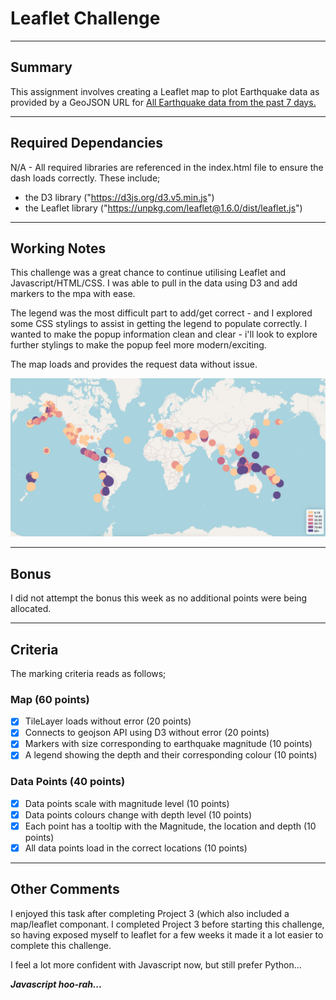 # Leaflet Challenge

---

## Summary

This assignment involves creating a Leaflet map to plot Earthquake data as provided by a GeoJSON URL for [All Earthquake data from the past 7 days.](https://earthquake.usgs.gov/earthquakes/feed/v1.0/summary/all_week.geojson)

---

## Required Dependancies

N/A - All required libraries are referenced in the index.html file to ensure the dash loads correctly. These include;

  - the D3 library  ("https://d3js.org/d3.v5.min.js")
  - the Leaflet library ("https://unpkg.com/leaflet@1.6.0/dist/leaflet.js")

---

## Working Notes

This challenge was a great chance to continue utilising Leaflet and Javascript/HTML/CSS. I was able to pull in the data using D3 and add markers to the mpa with ease.

The legend was the most difficult part to add/get correct - and I explored some CSS stylings to assist in getting the legend to populate correctly. I wanted to make the popup information clean and clear - i'll look to explore further stylings to make the popup feel more modern/exciting.

The map loads and provides the request data without issue.

![Earthquake Map Data](Images/Earthquake_Map.png)

---

## Bonus

I did not attempt the bonus this week as no additional points were being allocated.

---

## Criteria

The marking criteria reads as follows;
### Map (60 points)
- [x] TileLayer loads without error (20 points)
- [x] Connects to geojson API using D3 without error (20 points)
- [x] Markers with size corresponding to earthquake magnitude (10 points)
- [x] A legend showing the depth and their corresponding colour (10 points)

### Data Points (40 points)
- [x] Data points scale with magnitude level (10 points)
- [x] Data points colours change with depth level (10 points)
- [x] Each point has a tooltip with the Magnitude, the location and depth (10 points)
- [x] All data points load in the correct locations (10 points)

---

## Other Comments

I enjoyed this task after completing Project 3 (which also included a map/leaflet componant. I completed Project 3 before starting this challenge, so having exposed myself to leaflet for a few weeks it made it a lot easier to complete this challenge.

I feel a lot more confident with Javascript now, but still prefer Python...

***Javascript hoo-rah...***


